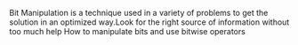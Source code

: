 Bit Manipulation is a technique used in a variety of problems to get the solution in an optimized way.Look for the right source of information without too much help
How to manipulate bits and use bitwise operators
